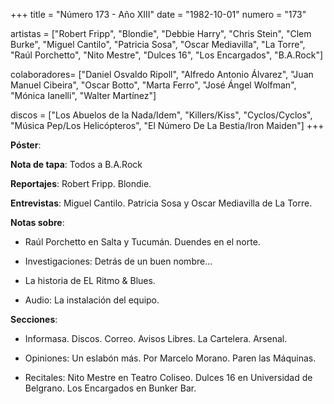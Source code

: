 +++
title = "Número 173 - Año XIII"
date = "1982-10-01"
numero = "173"

artistas = ["Robert Fripp", "Blondie", "Debbie Harry", "Chris Stein", "Clem Burke", "Miguel Cantilo", "Patricia Sosa", "Oscar Mediavilla", "La Torre", "Raúl Porchetto", "Nito Mestre", "Dulces 16", "Los Encargados", "B.A.Rock"]

colaboradores= ["Daniel Osvaldo Ripoll", "Alfredo Antonio Álvarez", "Juan Manuel Cibeira", "Oscar Botto", "Marta Ferro", "José Ángel Wolfman", "Mónica Ianelli", "Walter Martínez"]

discos = ["Los Abuelos de la Nada/Idem", "Killers/Kiss", "Cyclos/Cyclos", "Música Pep/Los Helicópteros", "El Número De La Bestia/Iron Maiden"]
+++

**Póster**: 

**Nota de tapa**: Todos a B.A.Rock

**Reportajes**: Robert Fripp. Blondie.

**Entrevistas**: Miguel Cantilo. Patricia Sosa y Oscar Mediavilla de La Torre.

**Notas sobre**:

- Raúl Porchetto en Salta y Tucumán. Duendes en el norte.

- Investigaciones: Detrás de un buen nombre...

- La historia de EL Ritmo & Blues.

- Audio: La instalación del equipo.

**Secciones**:

- Informasa. Discos. Correo. Avisos Libres. La Cartelera. Arsenal.

- Opiniones: Un eslabón más. Por Marcelo Morano. Paren las Máquinas.

- Recitales: Nito Mestre en Teatro Coliseo. Dulces 16 en Universidad de Belgrano. Los Encargados en Bunker Bar.